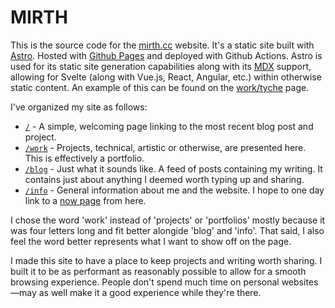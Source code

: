 # MIRTH

This is the source code for the [mirth.cc](https://mirth.cc) website. It's a static site built with [Astro](https://astro.build). Hosted with [Github Pages](https://pages.github.com) and deployed with Github Actions. Astro is used for its static site generation capabilities along with its [MDX](https://mdxjs.com/) support, allowing for Svelte (along with Vue.js, React, Angular, etc.) within otherwise static content. An example of this can be found on the [work/tyche](https://mirth.cc/work/tyche) page. 

I've organized my site as follows:
- [`/`](https://mirth.cc) - A simple, welcoming page linking to the most recent blog post and project.
- [`/work`](https://mirth.cc/work) - Projects, technical, artistic or otherwise, are presented here. This is effectively a portfolio.
- [`/blog`](https://mirth.cc/blog) - Just what it sounds like. A feed of posts containing my writing. It contains just about anything I deemed worth typing up and sharing.
- [`/info`](https://mirth.cc/info) - General information about me and the website. I hope to one day link to a [now page](https://nownownow.com) from here.

I chose the word 'work' instead of 'projects' or 'portfolios' mostly because it was four letters long and fit better alongide 'blog' and 'info'. That said, I also feel the word better represents what I want to show off on the page. 

I made this site to have a place to keep projects and writing worth sharing. I built it to be as performant as reasonably possible to allow for a smooth browsing experience. People don't spend much time on personal websites—may as well make it a good experience while they're there. 

